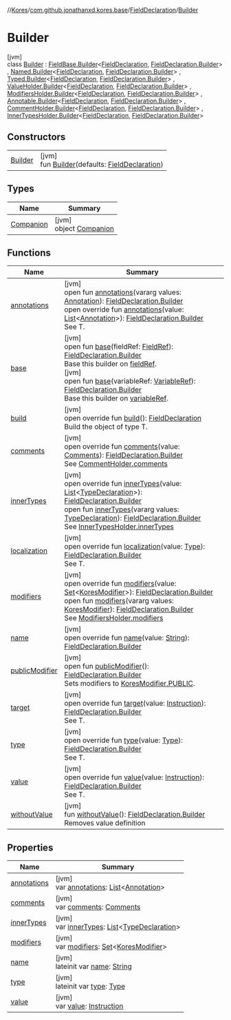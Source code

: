 //[Kores](../../../../index.md)/[com.github.jonathanxd.kores.base](../../index.md)/[FieldDeclaration](../index.md)/[Builder](index.md)

# Builder

[jvm]\
class [Builder](index.md) : [FieldBase.Builder](../../-field-base/-builder/index.md)<[FieldDeclaration](../index.md), [FieldDeclaration.Builder](index.md)> , [Named.Builder](../../-named/-builder/index.md)<[FieldDeclaration](../index.md), [FieldDeclaration.Builder](index.md)> , [Typed.Builder](../../-typed/-builder/index.md)<[FieldDeclaration](../index.md), [FieldDeclaration.Builder](index.md)> , [ValueHolder.Builder](../../-value-holder/-builder/index.md)<[FieldDeclaration](../index.md), [FieldDeclaration.Builder](index.md)> , [ModifiersHolder.Builder](../../-modifiers-holder/-builder/index.md)<[FieldDeclaration](../index.md), [FieldDeclaration.Builder](index.md)> , [Annotable.Builder](../../-annotable/-builder/index.md)<[FieldDeclaration](../index.md), [FieldDeclaration.Builder](index.md)> , [CommentHolder.Builder](../../../com.github.jonathanxd.kores.base.comment/-comment-holder/-builder/index.md)<[FieldDeclaration](../index.md), [FieldDeclaration.Builder](index.md)> , [InnerTypesHolder.Builder](../../-inner-types-holder/-builder/index.md)<[FieldDeclaration](../index.md), [FieldDeclaration.Builder](index.md)>

## Constructors

| | |
|---|---|
| [Builder](-builder.md) | [jvm]<br>fun [Builder](-builder.md)(defaults: [FieldDeclaration](../index.md)) |

## Types

| Name | Summary |
|---|---|
| [Companion](-companion/index.md) | [jvm]<br>object [Companion](-companion/index.md) |

## Functions

| Name | Summary |
|---|---|
| [annotations](../../-annotable/-builder/annotations.md) | [jvm]<br>open fun [annotations](../../-annotable/-builder/annotations.md)(vararg values: [Annotation](../../-annotation/index.md)): [FieldDeclaration.Builder](index.md)<br>open override fun [annotations](annotations.md)(value: [List](https://kotlinlang.org/api/latest/jvm/stdlib/kotlin.collections/-list/index.html)<[Annotation](../../-annotation/index.md)>): [FieldDeclaration.Builder](index.md)<br>See T. |
| [base](../../-field-base/-builder/base.md) | [jvm]<br>open fun [base](../../-field-base/-builder/base.md)(fieldRef: [FieldRef](../../../com.github.jonathanxd.kores.common/-field-ref/index.md)): [FieldDeclaration.Builder](index.md)<br>Base this builder on [fieldRef](../../-field-base/-builder/base.md).<br>[jvm]<br>open fun [base](../../-field-base/-builder/base.md)(variableRef: [VariableRef](../../../com.github.jonathanxd.kores.common/-variable-ref/index.md)): [FieldDeclaration.Builder](index.md)<br>Base this builder on [variableRef](../../-field-base/-builder/base.md). |
| [build](build.md) | [jvm]<br>open override fun [build](build.md)(): [FieldDeclaration](../index.md)<br>Build the object of type T. |
| [comments](comments.md) | [jvm]<br>open override fun [comments](comments.md)(value: [Comments](../../../com.github.jonathanxd.kores.base.comment/-comments/index.md)): [FieldDeclaration.Builder](index.md)<br>See [CommentHolder.comments](../../../com.github.jonathanxd.kores.base.comment/-comment-holder/comments.md) |
| [innerTypes](inner-types.md) | [jvm]<br>open override fun [innerTypes](inner-types.md)(value: [List](https://kotlinlang.org/api/latest/jvm/stdlib/kotlin.collections/-list/index.html)<[TypeDeclaration](../../-type-declaration/index.md)>): [FieldDeclaration.Builder](index.md)<br>open fun [innerTypes](../../-inner-types-holder/-builder/inner-types.md)(vararg values: [TypeDeclaration](../../-type-declaration/index.md)): [FieldDeclaration.Builder](index.md)<br>See [InnerTypesHolder.innerTypes](../../-inner-types-holder/inner-types.md) |
| [localization](localization.md) | [jvm]<br>open override fun [localization](localization.md)(value: [Type](https://docs.oracle.com/javase/8/docs/api/java/lang/reflect/Type.html)): [FieldDeclaration.Builder](index.md)<br>See T. |
| [modifiers](modifiers.md) | [jvm]<br>open override fun [modifiers](modifiers.md)(value: [Set](https://kotlinlang.org/api/latest/jvm/stdlib/kotlin.collections/-set/index.html)<[KoresModifier](../../-kores-modifier/index.md)>): [FieldDeclaration.Builder](index.md)<br>open fun [modifiers](../../-modifiers-holder/-builder/modifiers.md)(vararg values: [KoresModifier](../../-kores-modifier/index.md)): [FieldDeclaration.Builder](index.md)<br>See [ModifiersHolder.modifiers](../../-modifiers-holder/modifiers.md) |
| [name](name.md) | [jvm]<br>open override fun [name](name.md)(value: [String](https://kotlinlang.org/api/latest/jvm/stdlib/kotlin/-string/index.html)): [FieldDeclaration.Builder](index.md) |
| [publicModifier](../../-modifiers-holder/-builder/public-modifier.md) | [jvm]<br>open fun [publicModifier](../../-modifiers-holder/-builder/public-modifier.md)(): [FieldDeclaration.Builder](index.md)<br>Sets modifiers to [KoresModifier.PUBLIC](../../-kores-modifier/-p-u-b-l-i-c/index.md). |
| [target](target.md) | [jvm]<br>open override fun [target](target.md)(value: [Instruction](../../../com.github.jonathanxd.kores/-instruction/index.md)): [FieldDeclaration.Builder](index.md)<br>See T. |
| [type](type.md) | [jvm]<br>open override fun [type](type.md)(value: [Type](https://docs.oracle.com/javase/8/docs/api/java/lang/reflect/Type.html)): [FieldDeclaration.Builder](index.md)<br>See T. |
| [value](value.md) | [jvm]<br>open override fun [value](value.md)(value: [Instruction](../../../com.github.jonathanxd.kores/-instruction/index.md)): [FieldDeclaration.Builder](index.md)<br>See T. |
| [withoutValue](without-value.md) | [jvm]<br>fun [withoutValue](without-value.md)(): [FieldDeclaration.Builder](index.md)<br>Removes value definition |

## Properties

| Name | Summary |
|---|---|
| [annotations](annotations.md) | [jvm]<br>var [annotations](annotations.md): [List](https://kotlinlang.org/api/latest/jvm/stdlib/kotlin.collections/-list/index.html)<[Annotation](../../-annotation/index.md)> |
| [comments](comments.md) | [jvm]<br>var [comments](comments.md): [Comments](../../../com.github.jonathanxd.kores.base.comment/-comments/index.md) |
| [innerTypes](inner-types.md) | [jvm]<br>var [innerTypes](inner-types.md): [List](https://kotlinlang.org/api/latest/jvm/stdlib/kotlin.collections/-list/index.html)<[TypeDeclaration](../../-type-declaration/index.md)> |
| [modifiers](modifiers.md) | [jvm]<br>var [modifiers](modifiers.md): [Set](https://kotlinlang.org/api/latest/jvm/stdlib/kotlin.collections/-set/index.html)<[KoresModifier](../../-kores-modifier/index.md)> |
| [name](name.md) | [jvm]<br>lateinit var [name](name.md): [String](https://kotlinlang.org/api/latest/jvm/stdlib/kotlin/-string/index.html) |
| [type](type.md) | [jvm]<br>lateinit var [type](type.md): [Type](https://docs.oracle.com/javase/8/docs/api/java/lang/reflect/Type.html) |
| [value](value.md) | [jvm]<br>var [value](value.md): [Instruction](../../../com.github.jonathanxd.kores/-instruction/index.md) |
